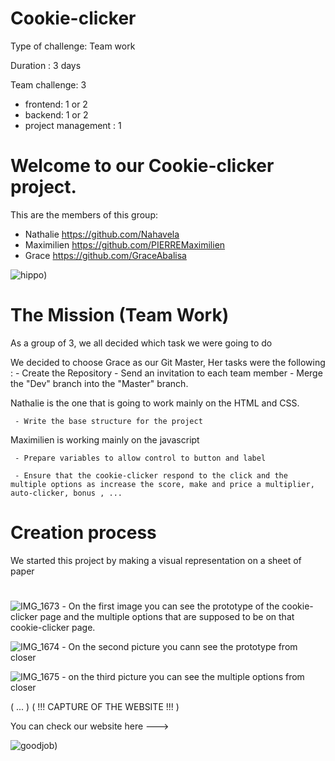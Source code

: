 # Cookie-clicker

Type of challenge: Team work

Duration : 3 days

Team challenge: 3
   - frontend: 1 or 2
   - backend: 1 or 2
   - project management : 1

# Welcome to our Cookie-clicker project.

This are the members of this group:

- Nathalie https://github.com/Nahavela
- Maximilien https://github.com/PIERREMaximilien
- Grace https://github.com/GraceAbalisa

![hippo](https://media.giphy.com/media/slhPb2RuWap7q/giphy.gif))


# The  Mission (Team Work)

As a group of 3, we all decided which task we were going to do

We decided to choose Grace as our Git Master,
Her tasks were the following  :
    - Create the Repository
    - Send an invitation to each team member
    - Merge the "Dev" branch into the "Master" branch.
    
Nathalie is the one that is going to work mainly on the HTML and CSS.

     - Write the base structure for the project
     
Maximilien is working mainly on the javascript

     - Prepare variables to allow control to button and label
     
     - Ensure that the cookie-clicker respond to the click and the multiple options as increase the score, make and price a multiplier, auto-clicker, bonus , ...
     
   # Creation process
   
   We started this project by making a visual representation on a sheet of paper 
   
   #
![IMG_1673](https://user-images.githubusercontent.com/66485031/87525181-6f660e80-c689-11ea-83b2-62e9f8d7b69a.jpg)
    - On the first image you can see the prototype of the cookie-clicker page and the multiple options that are supposed to be on that cookie-clicker page.
    
   ![IMG_1674](https://user-images.githubusercontent.com/66485031/87525319-9f151680-c689-11ea-925c-709bc4418bfe.jpg)
    - On the second picture you cann see the prototype from closer
    
![IMG_1675](https://user-images.githubusercontent.com/66485031/87525324-a1777080-c689-11ea-9fe5-58b9f27f9d53.jpg) 
    - on the third picture you can see the multiple options from closer

   
     
( ... ) ( !!! CAPTURE OF THE WEBSITE !!! ) 

You can check our website here --->


![goodjob](https://media.giphy.com/media/l0MYw3oeYCUJhj5FC/giphy.gif))
